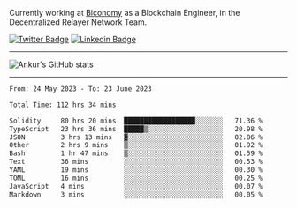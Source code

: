 Currently working at [Biconomy](https://biconomy.io/) as a Blockchain Engineer, in the Decentralized Relayer Network Team.

 [![Twitter Badge](https://img.shields.io/badge/-@ankurdubey521-1ca0f1?style=flat-square&labelColor=1ca0f1&logo=twitter&logoColor=white&link=https://twitter.com/ankurdubey521)](https://twitter.com/ankurdubey521) [![Linkedin Badge](https://img.shields.io/badge/-ankurdubey521-blue?style=flat-square&logo=Linkedin&logoColor=white&link=https://www.linkedin.com/in/ankurdubey521/)](https://www.linkedin.com/in/ankurdubey521/)

<hr/>

![Ankur's GitHub stats](https://github-readme-stats.vercel.app/api?username=ankurdubey521&count_private=true&theme=radical)

<hr/>

<!--START_SECTION:waka-->

```txt
From: 24 May 2023 - To: 23 June 2023

Total Time: 112 hrs 34 mins

Solidity     80 hrs 20 mins  ██████████████████░░░░░░░   71.36 %
TypeScript   23 hrs 36 mins  █████▒░░░░░░░░░░░░░░░░░░░   20.98 %
JSON         3 hrs 13 mins   ▓░░░░░░░░░░░░░░░░░░░░░░░░   02.86 %
Other        2 hrs 9 mins    ▒░░░░░░░░░░░░░░░░░░░░░░░░   01.92 %
Bash         1 hr 47 mins    ▒░░░░░░░░░░░░░░░░░░░░░░░░   01.59 %
Text         36 mins         ░░░░░░░░░░░░░░░░░░░░░░░░░   00.53 %
YAML         19 mins         ░░░░░░░░░░░░░░░░░░░░░░░░░   00.30 %
TOML         16 mins         ░░░░░░░░░░░░░░░░░░░░░░░░░   00.25 %
JavaScript   4 mins          ░░░░░░░░░░░░░░░░░░░░░░░░░   00.07 %
Markdown     3 mins          ░░░░░░░░░░░░░░░░░░░░░░░░░   00.05 %
```

<!--END_SECTION:waka-->
